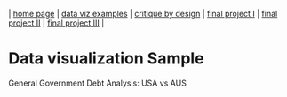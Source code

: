 | [home page](https://cmustudent.github.io/tswd-portfolio-templates/) | [data viz examples](dataviz-examples) | [critique by design](critique-by-design) | [final project I](final-project-part-one) | [final project II](final-project-part-two) | [final project III](final-project-part-three) |

# Data visualization Sample
  General Government Debt Analysis: USA vs AUS 


<script type='text/javascript'>                   
  var divElement = document.getElementById('viz1757387364661');          
  var vizElement = divElement.getElementsByTagName('object')[0];  
  vizElement.style.width='100%';vizElement.style.height=(divElement.offsetWidth*0.75)+'px';                    
  var scriptElement = document.createElement('script'); 
  scriptElement.src = 'https://public.tableau.com/javascripts/api/viz_v1.js';          
  vizElement.parentNode.insertBefore(scriptElement, vizElement);               
</script>
